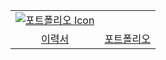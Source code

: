 

<!-- ## 샬라샬라

- 추가로 뭘 넣을것인지.
https://www.miricanvas.com/v/13k5hch
## Features - 특징
-->
 <!--[![My Skills](https://skillicons.dev/icons?i=notion&theme=light)](https://skillicons.dev)-->
<!-- <div align="center">
   	<a href="https://www.miricanvas.com/v/13k5hch">
        <img src="https://skillicons.dev/icons?i=pug&theme=light" alt="이력서 Icon">
    </a>
</div>   

<div align="center">
    <a href="https://vagabond-pearl-38a.notion.site/d120a1152c56471dbcf3632bf2881c9c?pvs=4">
        <img src="https://skillicons.dev/icons?i=notion&theme=light" alt="포트폴리오 Icon">
    </a>
</div> -->

<table align="center">
  <tr>
    <!-- <td align="center">
      <a href="https://www.miricanvas.com/v/13k5hch">
        <img src="https://skillicons.dev/icons?i=pug&theme=light" alt="이력서 Icon">
      </a>
    </td> -->
    <td align="center">
      <a href="https://vagabond-pearl-38a.notion.site/d120a1152c56471dbcf3632bf2881c9c?pvs=4">
        <img src="https://skillicons.dev/icons?i=notion&theme=light" alt="포트폴리오 Icon">
      </a>
    </td>
  </tr>
  <tr>
    <td align="center">
      <a href="https://www.miricanvas.com/v2/design/13k5hch">이력서</a>
    </td>
    <td align="center">
      <a href="https://vagabond-pearl-38a.notion.site/d120a1152c56471dbcf3632bf2881c9c?pvs=4">포트폴리오</a>
    </td>
  </tr>
</table>

<!-- ## 🔧 기술 스택

> Backend <br/>
        <img src="https://img.shields.io/badge/Java-007396?style=flat&logo=Java&logoColor=white"/>
        <img src="https://img.shields.io/badge/SpringBoot-6DB33F?style=flat&logo=SpringBoot&logoColor=white"/>
        <img src="https://img.shields.io/badge/Python-3776AB?style=flat&logo=Python&logoColor=white"/></br>
	
> Frontend <br/>
        <img src="https://img.shields.io/badge/HTML-E34F26?style=flat&logo=HTML5&logoColor=white"/>
        <img src="https://img.shields.io/badge/CSS-1572B6?style=flat&logo=CSS3&logoColor=white"/> 
        <img src="https://img.shields.io/badge/Javascript-F7DF1E?style=flat&logo=javascript&logoColor=white"/> 
        <img src="https://img.shields.io/badge/React-61DAFB?style=flat&logo=React&logoColor=white"/><br/>
	
> Database <br/>
        <img src="https://img.shields.io/badge/MySQL-4479A1?style=flat&logo=MySQL&logoColor=white"/><br/>
	
> Server <br/>
        <img src="https://img.shields.io/badge/ApacheTomcat-F8DC75?style=flat&logo=ApacheTomcat&logoColor=white"/> <br/>
	
> Environment <br/>
        <img src="https://img.shields.io/badge/Intellij IDEA-000000?style=flat&logo=IntellijIDEA&logoColor=white"/> 
        <img src="https://img.shields.io/badge/Visual Studio Code-007ACC?style=flat&logo=visualstudiocode&logoColor=white"/>
	<img src="https://img.shields.io/badge/GitHub-000000?style=flat&logo=Github&logoColor=white"/> <br/>
 
> Communication <br/>
 	<img src="https://img.shields.io/badge/Notion-000000?style=flat&logo=Notion&logoColor=white"/> <br/> -->

